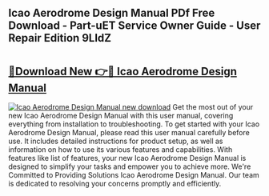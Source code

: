## Icao Aerodrome Design Manual PDf Free Download - Part-uET Service Owner Guide - User Repair Edition 9LIdZ

# <h2><a href="http://bc5184.oget.top/?id=Icao+Aerodrome+Design+Manual">🔗Download New 👉🔴 Icao Aerodrome Design Manual</a></h2>

[![Icao Aerodrome Design Manual new download](https://i.imgur.com/5g1atiW.png)](http://bc5184.oget.top/?id=Icao+Aerodrome+Design+Manual)
Get the most out of your new Icao Aerodrome Design Manual with this user manual, covering everything from installation to troubleshooting. To get started with your Icao Aerodrome Design Manual, please read this user manual carefully before use. It includes detailed instructions for product setup, as well as information on how to use its various features and capabilities. With features like list of features, your new Icao Aerodrome Design Manual is designed to simplify your tasks and empower you to achieve more. We're Committed to Providing Solutions Icao Aerodrome Design Manual. Our team is dedicated to resolving your concerns promptly and efficiently.
